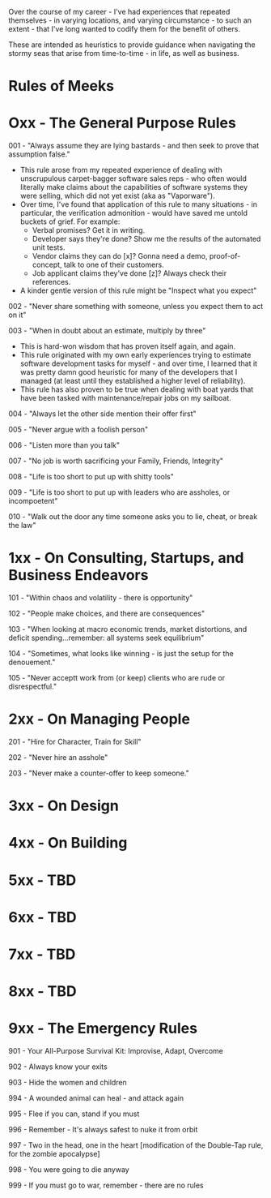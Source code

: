 Over the course of my career - I've had experiences that repeated themselves - in varying locations, and varying circumstance -  to such an extent - that I've long wanted to codify them for the benefit of others. 

These are intended as heuristics to provide guidance when navigating the stormy seas that arise from time-to-time - in life, as well as business.


Rules of Meeks
====

Oxx - The General Purpose Rules
====

001 - "Always assume they are lying bastards - and then seek to prove that assumption false."
* This rule arose from my repeated experience of dealing with unscrupulous carpet-bagger software sales reps - who often would literally make claims about the capabilities of software systems they were selling, which did not yet exist (aka as "Vaporware").  
* Over time, I've found that application of this rule to many situations - in particular, the verification admonition - would have saved me untold buckets of grief. For example:
  * Verbal promises? Get it in writing.
  * Developer says they're done? Show me the results of the automated unit tests.
  * Vendor claims they can do [x]? Gonna need a demo, proof-of-concept, talk to one of their customers.
  * Job applicant claims they've done [z]? Always check their references.   
* A kinder gentle version of this rule might be "Inspect what you expect"


002 - "Never share something with someone, unless you expect them to act on it"


003 - "When in doubt about an estimate, multiply by three"
* This is hard-won wisdom that has proven itself again, and again.
* This rule originated with my own early experiences trying to estimate software development tasks for myself - and over time, I learned that it was pretty damn good heuristic for many of the developers that I managed (at least  until they established  a higher level of reliability).
* This rule has also proven to be true when dealing with boat yards that have been tasked with maintenance/repair jobs on my sailboat.


004 - "Always let the other side mention their offer first"


005 - "Never argue with a foolish person"


006 - "Listen more than you talk"


007 - "No job is worth sacrificing your Family, Friends, Integrity"


008 - "Life is too short to put up with shitty tools"


009 - "Life is too short to put up with leaders who are assholes, or incompoetent"


010 - "Walk out the door any time someone  asks you to lie, cheat, or break the law"





1xx - On Consulting, Startups, and Business Endeavors 
====

101 - "Within chaos and volatility - there is opportunity"


102 - "People make choices, and there are consequences"


103 - "When looking at macro economic trends, market distortions, and deficit spending...remember: all systems seek equilibrium"


104 - "Sometimes, what looks like winning - is just the setup for the denouement."


105 - "Never acceptt work from (or keep) clients who are rude or disrespectful."



2xx - On Managing People
====


201 - "Hire for Character, Train for Skill"


202 - "Never hire an asshole"


203 - "Never make a counter-offer to keep someone."




3xx - On Design 
====





4xx - On Building
====



5xx - TBD
====




6xx - TBD
====




7xx - TBD
====




8xx - TBD
====



9xx - The Emergency Rules
====

901 - Your All-Purpose Survival Kit: Improvise, Adapt, Overcome


902 - Always know your exits


903 - Hide the women and children



994 - A wounded animal can heal - and attack again


995 - Flee if you can, stand if you must


996 - Remember - It's always safest to nuke it from orbit


997 - Two in the head, one in the heart [modification of the Double-Tap rule, for the zombie apocalypse]


998 - You were going to die anyway


999 - If you must go to war, remember - there are no rules
